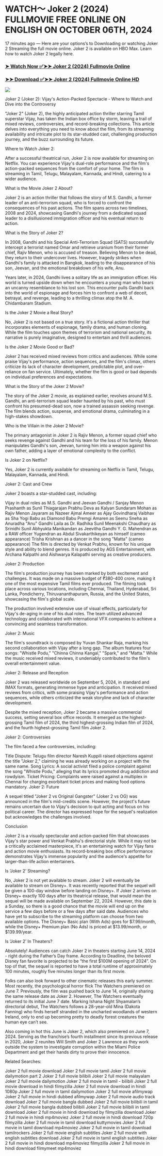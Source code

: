 # WATCH～ Joker 2 (2024) FULLMOVIE FREE ONLINE ON ENGLISH ON OCTOBER 06TH, 2024
17 minutes ago — Here are your options’s to Downloading or watching Joker 2 Streaming the full movie online. Joker 2 is available on HBO Max. Learn how to watch Joker 2 legally here.


### [➤ Watch Now ✅➤➤ Joker 2 (2024) Fullmovie Online](https://cutt.ly/jeTMkJzm)

### [➤➤ Download ✅➤➤ Joker 2 (2024) Fullmovie Online HD](https://cutt.ly/jeTMkJzm)

<p dir="auto"><a href="https://cutt.ly/jeTMkJzm" title="PLAY NOW" rel="nofollow"><img src="https://i.imgur.com/jhNGoEt.gif" style="max-width: 100%;"></a></p>

Joker 2 (Joker 2): Vijay's Action-Packed Spectacle - Where to Watch and Dive into the Controversy

"Joker 2" (Joker 2), the highly anticipated action thriller starring Tamil superstar Vijay, has taken the Indian box office by storm, leaving a trail of mixed reviews, controversies, and record-breaking collections. This article delves into everything you need to know about the film, from its streaming availability and intricate plot to its star-studded cast, challenging production journey, and the buzz surrounding its future.

Where to Watch Joker 2:

After a successful theatrical run, Joker 2 is now available for streaming on Netflix. You can experience Vijay's dual-role performance and the film's action-packed sequences from the comfort of your home. The film is streaming in Tamil, Telugu, Malayalam, Kannada, and Hindi, catering to a wider audience.

What is the Movie Joker 2 About?

Joker 2 is an action thriller that follows the story of M.S. Gandhi, a former leader of an anti-terrorism squad, who is forced to confront the consequences of his past actions. The film spans across two timelines, 2008 and 2024, showcasing Gandhi's journey from a dedicated squad leader to a disillusioned immigration officer and his eventual return to action.

What is the Story of Joker 2?

In 2008, Gandhi and his Special Anti-Terrorism Squad (SATS) successfully intercept a terrorist named Omar and retrieve uranium from their former chief, Rajiv Menon, who is accused of treason. Believing Menon to be dead, they return to their undercover lives. However, tragedy strikes when Gandhi's family is attacked in Bangkok, leading to the disappearance of his son, Jeevan, and the emotional breakdown of his wife, Anu.

Years later, in 2024, Gandhi lives a solitary life as an immigration officer. His world is turned upside down when he encounters a young man who bears an uncanny resemblance to his lost son. This encounter pulls Gandhi back into the world of espionage and forces him to confront a web of deceit, betrayal, and revenge, leading to a thrilling climax atop the M. A. Chidambaram Stadium.

Is the Joker 2 Movie a Real Story?

No, Joker 2 is not based on a true story. It's a fictional action thriller that incorporates elements of espionage, family drama, and human cloning. While the film touches upon themes of terrorism and national security, its narrative is purely imaginative, designed to entertain and thrill audiences.

Is the Joker 2 Movie Good or Bad?

Joker 2 has received mixed reviews from critics and audiences. While some praise Vijay's performance, action sequences, and the film's climax, others criticize its lack of character development, predictable plot, and over-reliance on fan service. Ultimately, whether the film is good or bad depends on individual preferences and expectations.

What is the Story of the Joker 2 Movie?

The story of the Joker 2 movie, as explained earlier, revolves around M.S. Gandhi, an anti-terrorism squad leader haunted by his past, who must confront his presumed-dead son, now a trained assassin seeking revenge. The film blends action, suspense, and emotional drama, culminating in a high-stakes showdown.

Who is the Villain in the Joker 2 Movie?

The primary antagonist in Joker 2 is Rajiv Menon, a former squad chief who seeks revenge against Gandhi and his team for the loss of his family. Menon manipulates Gandhi's son, Jeevan, turning him into a weapon against his own father, adding a layer of emotional complexity to the conflict.

Is Joker 2 on Netflix?

Yes, Joker 2 is currently available for streaming on Netflix in Tamil, Telugu, Malayalam, Kannada, and Hindi.

Joker 2: Cast and Crew

Joker 2 boasts a star-studded cast, including:

Vijay in dual roles as M.S. Gandhi and Jeevan Gandhi / Sanjay Menon
Prashanth as Sunil Thiagarajan
Prabhu Deva as Kalyan Sundaram
Mohan as Rajiv Menon
Jayaram as Nazeer
Ajmal Ameer as Ajay Govindharaj
Vaibhav as Sha
Yogi Babu as Diamond Babu
Premgi Amaren as Seenu
Sneha as Anuradha "Anu" Gandhi
Laila as Dr. Radhika Sunil
Meenakshi Chaudhary as Srinidhi Sunil
Abhyukta Manikandan as Jeevitha Gandhi
Y. G. Mahendran as a RAW officer
Yugendran as Abdul
Sivakarthikeyan as himself (cameo appearance)
Trisha Krishnan as a dancer in the song "Matta" (cameo appearance)
The film is directed by Venkat Prabhu, known for his unique style and ability to blend genres. It is produced by AGS Entertainment, with Archana Kalpathi and Aishwarya Kalapathi serving as creative producers.

Joker 2: Production

The film's production journey has been marked by both excitement and challenges. It was made on a massive budget of ₹380-400 crore, making it one of the most expensive Tamil films ever produced. The filming took place across various locations, including Chennai, Thailand, Hyderabad, Sri Lanka, Pondicherry, Thiruvananthapuram, Russia, and the United States, showcasing the film's global scale.

The production involved extensive use of visual effects, particularly for Vijay's de-aging in one of his dual roles. The team utilized advanced technology and collaborated with international VFX companies to achieve a convincing and seamless transformation.

Joker 2: Music

The film's soundtrack is composed by Yuvan Shankar Raja, marking his second collaboration with Vijay after a long gap. The album features four songs: "Whistle Podu," "Chinna Chinna Kangal," "Spark," and "Matta." While the music received mixed reviews, it undeniably contributed to the film's overall entertainment value.

Joker 2: Release and Reception

Joker 2 was released worldwide on September 5, 2024, in standard and IMAX formats, generating immense hype and anticipation. It received mixed reviews from critics, with some praising Vijay's performance and action sequences, while others criticized the weak storyline and lack of character development.

Despite the mixed reception, Joker 2 became a massive commercial success, setting several box office records. It emerged as the highest-grossing Tamil film of 2024, the third highest-grossing Indian film of 2024, and the fourth highest-grossing Tamil film Joker 2.

Joker 2: Controversies

The film faced a few controversies, including:

Title Dispute: Telugu film director Naresh Kuppili raised objections against the title "Joker 2," claiming he was already working on a project with the same name.
Song Lyrics: A social activist filed a police complaint against the song "Whistle Podu," alleging that its lyrics promoted drug addiction and rowdyism.
Ticket Pricing: Complaints were raised against a multiplex in Chennai for charging exorbitant ticket prices and making food options mandatory.
Joker 2: Future

A sequel titled "Joker 2 vs Original Gangster" (Joker 2 vs OG) was announced in the film's mid-credits scene. However, the project's future remains uncertain due to Vijay's decision to quit acting and focus on his political career. The director has expressed hope for the sequel's realization but acknowledges the challenges involved.

Conclusion

Joker 2 is a visually spectacular and action-packed film that showcases Vijay's star power and Venkat Prabhu's directorial style. While it may not be a critically acclaimed masterpiece, it's an entertaining watch for Vijay fans and action movie enthusiasts. Its record-breaking box office performance demonstrates Vijay's immense popularity and the audience's appetite for larger-than-life action entertainers.



Is ‘Joker 2’ Streaming?

No, Joker 2 is not yet available to stream. Joker 2 will eventually be available to stream on Disney+. It was recently reported that the sequel will be given a 100-day window before landing on Disney+. If Joker 2 arrives on Disney+ exactly 100 days after its theatrical release, that would mean the sequel will be made available on September 22, 2024. However, this date is a Sunday, so there is a good chance that the movie will end up on the service a few days before or a few days after said date. Audiences who have yet to subscribe to the streaming platform can choose from two available options. The Disney+ Basic plan (With Ads) goes for $7.99/month, while the Disney+ Premium plan (No Ads) is priced at $13.99/month, or $139.99/year.

Is ‘Joker 2’ In Theaters?

Absolutely! Audiences can catch Joker 2 in theaters starting June 14, 2024 - right during the Father’s Day frame. According to Deadline, the beloved Disney fan favorite is projected to be “the first $100M opening of 2024”. On top of that, the sequel is reported to have a total runtime of approximately 100 minutes, roughly five minutes longer than its first movie.

Folks can also look forward to other cinematic releases this early summer. Most recently, the psychological horror flick The Watchers premiered on June 7. Previously, the film was pushed back to June 14, originally sharing the same release date as Joker 2. However, The Watchers eventually returned to its initial June 7 date. Marking Ishana Night Shyamalan’s directorial debut, The Watchers follows a 28-year-old Mina (Dakota Fanning) who finds herself stranded in the uncharted woodlands of western Ireland, only to end up becoming pretty to deadly forest creatures the human eye can’t see.

Also coming in hot this June is Joker 2, which also premiered on June 7, 2024. Serving as the franchise’s fourth installment since its previous release in 2020, Joker 2 reunites Will Smith and Joker 2 Lawrence as they work outside the system to investigate corruption within the Miami Police Department and get their hands dirty to prove their innocence.


Related Searches:

Joker 2 full movie download
Joker 2 full movie tamil
Joker 2 full movie dailymotion part 2
Joker 2 full movie bilibili
Joker 2 full movie malayalam
Joker 2 full movie dailymotion
Joker 2 full movie in tamil - bilibili
Joker 2 full movie download in hindi filmyzilla
Joker 2 full movie download in hindi 1080p
Joker 2 full movie in tamil dailymotion
Joker 2 full movie afilmywap
Joker 2 full movie in hindi dubbed afilmywap
Joker 2 full movie audio track download
Joker 2 full movie bangla dubbed
Joker 2 full movie bilibili in tamil
Joker 2 full movie bangla dubbed bilibili
Joker 2 full movie bilibili in tamil download
Joker 2 full movie in hindi download by filmyzilla
download Joker 2 full movie in hindi mp4moviez
Joker 2 full movie in hindi download 720p filmyzilla
Joker 2 full movie in tamil download kuttymovies
Joker 2 full movie in tamil download mp4moviez
Joker 2 full movie in tamil download tamilrockers
Joker 2 full movie english subtitles
Joker 2 full movie with english subtitles download
Joker 2 full movie in tamil english subtitles
Joker 2 full movie in hindi download mp4moviez filmyzilla
Joker 2 full movie in hindi download filmymeet mp4moviez
